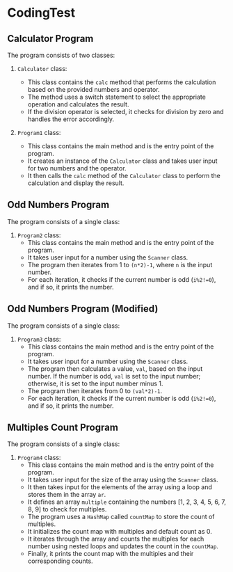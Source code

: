 # CodingTest
## Calculator Program

The program consists of two classes:

1. `Calculator` class:
   - This class contains the `calc` method that performs the calculation based on the provided numbers and operator.
   - The method uses a switch statement to select the appropriate operation and calculates the result.
   - If the division operator is selected, it checks for division by zero and handles the error accordingly.

2. `Program1` class:
   - This class contains the main method and is the entry point of the program.
   - It creates an instance of the `Calculator` class and takes user input for two numbers and the operator.
   - It then calls the `calc` method of the `Calculator` class to perform the calculation and display the result.




## Odd Numbers Program

The program consists of a single class:

1. `Program2` class:
   - This class contains the main method and is the entry point of the program.
   - It takes user input for a number using the `Scanner` class.
   - The program then iterates from 1 to `(n*2)-1`, where `n` is the input number.
   - For each iteration, it checks if the current number is odd (`i%2!=0`), and if so, it prints the number.




## Odd Numbers Program (Modified)

The program consists of a single class:

1. `Program3` class:
   - This class contains the main method and is the entry point of the program.
   - It takes user input for a number using the `Scanner` class.
   - The program then calculates a value, `val`, based on the input number. If the number is odd, `val` is set to the input number; otherwise, it is set to the input number minus 1.
   - The program then iterates from 0 to `(val*2)-1`.
   - For each iteration, it checks if the current number is odd (`i%2!=0`), and if so, it prints the number.




## Multiples Count Program

The program consists of a single class:

1. `Program4` class:
   - This class contains the main method and is the entry point of the program.
   - It takes user input for the size of the array using the `Scanner` class.
   - It then takes input for the elements of the array using a loop and stores them in the array `ar`.
   - It defines an array `multiple` containing the numbers [1, 2, 3, 4, 5, 6, 7, 8, 9] to check for multiples.
   - The program uses a `HashMap` called `countMap` to store the count of multiples.
   - It initializes the count map with multiples and default count as 0.
   - It iterates through the array and counts the multiples for each number using nested loops and updates the count in the `countMap`.
   - Finally, it prints the count map with the multiples and their corresponding counts.




